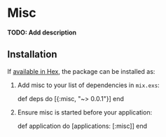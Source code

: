 # Misc

**TODO: Add description**

## Installation

If [available in Hex](https://hex.pm/docs/publish), the package can be installed as:

  1. Add misc to your list of dependencies in `mix.exs`:

        def deps do
          [{:misc, "~> 0.0.1"}]
        end

  2. Ensure misc is started before your application:

        def application do
          [applications: [:misc]]
        end

